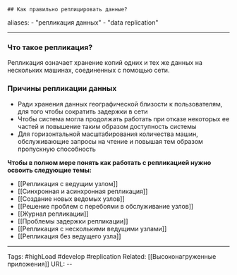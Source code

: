 	## Как правильно реплицировать данные?
aliases: 
	- "репликация данных"
	- "data replication"

---

### Что такое репликация?

Репликация означает хранение копий одних и тех же данных на нескольких машинах, соединенных с помощью сети.

### Причины репликации данных
- Ради хранения данных географической близости к пользователям, для того чтобы сократить задержки в сети
- Чтобы система могла продолжать работать при отказе некоторых ее частей и повышение таким образом доступность системы 
- Для горизонтальной масштабирования количества машин, обслуживающие запросы на чтение и повышая тем образом пропускную способность  

**Чтобы в полном мере понять  как работать с репликацией нужно освоить следующие темы:**
- [[Репликация с ведущим узлом]] 
- [[Синхронная и асинхронная репликация]]
- [[Создание новых ведомых узлов]]
- [[Решение проблем с перебоями в обслуживание узлов]]
- [[Журнал репликации]]
- [[Проблемы задержки репликации]]
- [[Репликация с несколькими ведущими узлами]]
- [[Репликация без ведущего узла]]


---
Tags: #highLoad #develop #replication
Related: [[Высоконагруженные приложения]]
URL: -- 